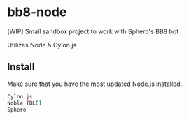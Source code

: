 # bb8-node
[WIP] Small sandbox project to work with Sphero's BB8 bot

Utilizes Node & Cylon.js

## Install

Make sure that you have the most updated Node.js installed.

```sh
Cylon.js
Noble (BLE)
Sphero 
```

